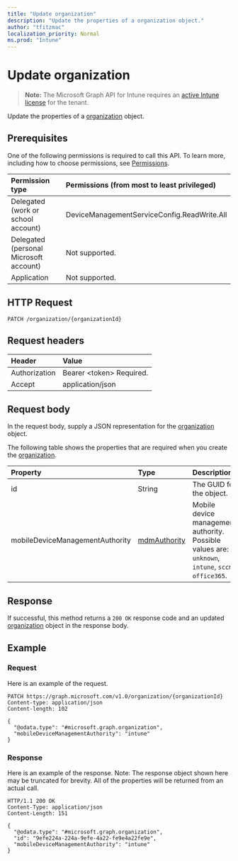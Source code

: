 ```yaml
---
title: "Update organization"
description: "Update the properties of a organization object."
author: "tfitzmac"
localization_priority: Normal
ms.prod: "Intune"
---
```


# Update organization

> **Note:** The Microsoft Graph API for Intune requires an [active Intune license](https://go.microsoft.com/fwlink/?linkid=839381) for the tenant.

Update the properties of a [organization](../resources/intune-onboarding-organization.md) object.

## Prerequisites
One of the following permissions is required to call this API. To learn more, including how to choose permissions, see [Permissions](/concepts/permissions-reference.md).

|Permission type|Permissions (from most to least privileged)|
|:---|:---|
|Delegated (work or school account)|DeviceManagementServiceConfig.ReadWrite.All|
|Delegated (personal Microsoft account)|Not supported.|
|Application|Not supported.|

## HTTP Request
<!-- {
  "blockType": "ignored"
}
-->
``` http
PATCH /organization/{organizationId}
```

## Request headers
|Header|Value|
|:---|:---|
|Authorization|Bearer &lt;token&gt; Required.|
|Accept|application/json|

## Request body
In the request body, supply a JSON representation for the [organization](../resources/intune-onboarding-organization.md) object.

The following table shows the properties that are required when you create the [organization](../resources/intune-onboarding-organization.md).

|Property|Type|Description|
|:---|:---|:---|
|id|String|The GUID for the object.|
|mobileDeviceManagementAuthority|[mdmAuthority](../resources/intune-onboarding-mdmauthority.md)|Mobile device management authority. Possible values are: `unknown`, `intune`, `sccm`, `office365`.|



## Response
If successful, this method returns a `200 OK` response code and an updated [organization](../resources/intune-onboarding-organization.md) object in the response body.

## Example

### Request
Here is an example of the request.
``` http
PATCH https://graph.microsoft.com/v1.0/organization/{organizationId}
Content-type: application/json
Content-length: 102

{
  "@odata.type": "#microsoft.graph.organization",
  "mobileDeviceManagementAuthority": "intune"
}
```

### Response
Here is an example of the response. Note: The response object shown here may be truncated for brevity. All of the properties will be returned from an actual call.
``` http
HTTP/1.1 200 OK
Content-Type: application/json
Content-Length: 151

{
  "@odata.type": "#microsoft.graph.organization",
  "id": "9efe224a-224a-9efe-4a22-fe9e4a22fe9e",
  "mobileDeviceManagementAuthority": "intune"
}
```



